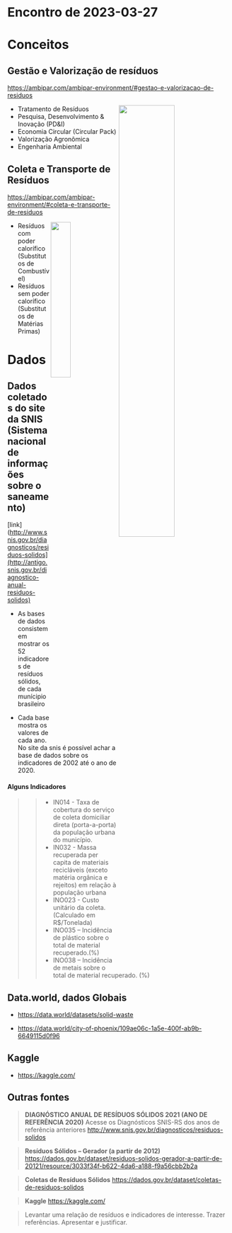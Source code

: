 # Encontro de 2023-03-27

# Conceitos
## Gestão e Valorização de resíduos
https://ambipar.com/ambipar-environment/#gestao-e-valorizacao-de-residuos

<p>
  <img src="https://ambipar.com/site2020/wp-content/uploads/2020/10/img_economia_circular.png" width="50%" align="right"/>
</p>

* Tratamento de Resíduos
* Pesquisa, Desenvolvimento & Inovação (PD&I)
* Economia Circular (Circular Pack)
* Valorização Agronômica
* Engenharia Ambiental

## Coleta e Transporte de Resíduos
https://ambipar.com/ambipar-environment/#coleta-e-transporte-de-residuos

<p>
  <img src="https://ambipar.com/site2020/wp-content/uploads/2020/10/icone_environment.png" width="30%" align="right"/>
</p>

* Resíduos com poder calorífico (Substitutos de Combustível)
* Resíduos sem poder calorífico (Substitutos de Matérias Primas)

# Dados
## Dados coletados do site da SNIS (Sistema nacional de informações sobre o saneamento) 

[link](http://www.snis.gov.br/diagnosticos/residuos-solidos](http://antigo.snis.gov.br/diagnostico-anual-residuos-solidos)

* As bases de dados consistem em mostrar os 52 indicadores de resíduos sólidos, de cada munícipio brasileiro

* Cada base mostra os valores de cada ano. No site da snis é possível achar a base de dados sobre os indicadores de 2002 até o ano de 2020.

#### Alguns Indicadores

>> * IN014 - Taxa de cobertura do serviço de coleta domiciliar direta (porta-a-porta) da população urbana do município.
>> * IN032 - Massa recuperada per capita de materiais recicláveis (exceto matéria orgânica e rejeitos) em relação à população urbana
>> * INO023 -  Custo unitário da coleta. (Calculado em R$/Tonelada)
>> * INO035 – Incidência de plástico sobre o total de material recuperado.(%)
>> * INO038 – Incidência de metais sobre o total de material recuperado. (%)

## Data.world, dados Globais

* https://data.world/datasets/solid-waste

* https://data.world/city-of-phoenix/109ae06c-1a5e-400f-ab9b-6649115d0f96

## Kaggle

* https://kaggle.com/

## Outras fontes

> **DIAGNÓSTICO ANUAL DE RESÍDUOS SÓLIDOS 2021 (ANO DE REFERÊNCIA 2020)**
Acesse os Diagnósticos SNIS-RS dos anos de referência anteriores
http://www.snis.gov.br/diagnosticos/residuos-solidos

> **Resíduos Sólidos – Gerador (a partir de 2012)**
https://dados.gov.br/dataset/residuos-solidos-gerador-a-partir-de-20121/resource/3033f34f-b622-4da6-a188-f9a56cbb2b2a

> **Coletas de Resíduos Sólidos**
https://dados.gov.br/dataset/coletas-de-residuos-solidos

> **Kaggle**
https://kaggle.com/

> Levantar uma relação de resíduos e indicadores de interesse. Trazer referências. Apresentar e justificar.



